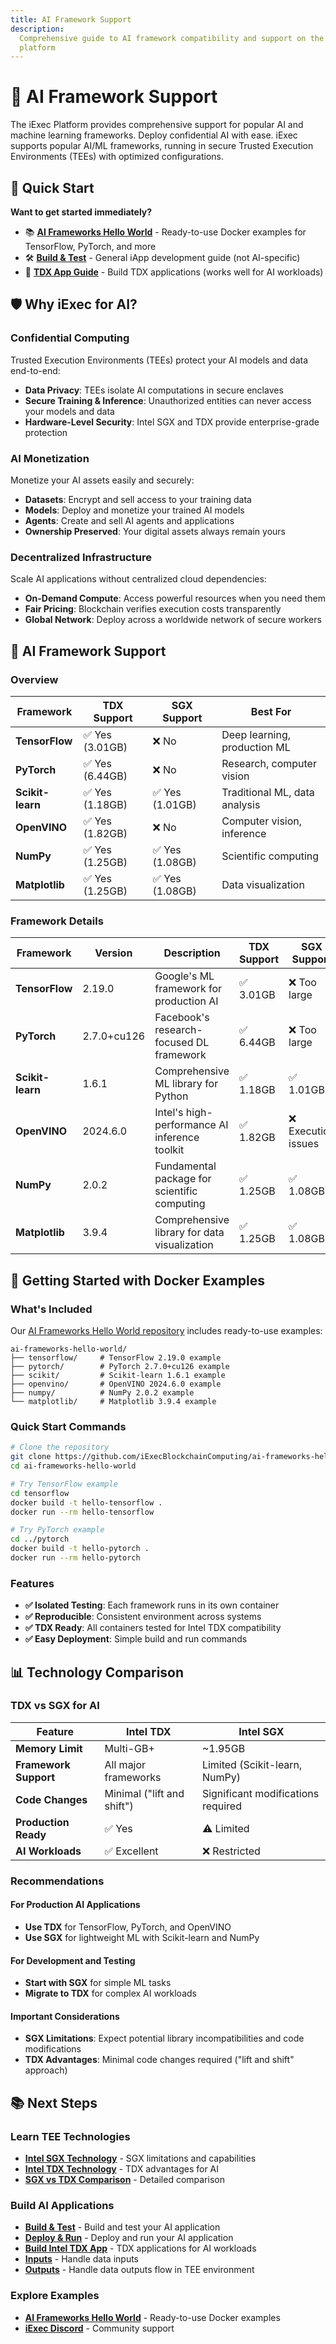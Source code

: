 ```yaml
---
title: AI Framework Support
description:
  Comprehensive guide to AI framework compatibility and support on the iExec
  platform
---
```


# 🤖 AI Framework Support

The iExec Platform provides comprehensive support for popular AI and machine
learning frameworks. Deploy confidential AI with ease. iExec supports popular
AI/ML frameworks, running in secure Trusted Execution Environments (TEEs) with
optimized configurations.

## 🚀 Quick Start

**Want to get started immediately?**

- 📚
  **[AI Frameworks Hello World](https://github.com/iExecBlockchainComputing/ai-frameworks-hello-world)** -
  Ready-to-use Docker examples for TensorFlow, PyTorch, and more
- 🛠️ **[Build & Test](/guides/build-iapp/build-&-test)** - General iApp
  development guide (not AI-specific)
- 🔬
  **[TDX App Guide](/guides/build-iapp/advanced/build-your-first-tdx-iapp)** -
  Build TDX applications (works well for AI workloads)

## 🛡️ Why iExec for AI?

### Confidential Computing

Trusted Execution Environments (TEEs) protect your AI models and data
end-to-end:

- **Data Privacy**: TEEs isolate AI computations in secure enclaves
- **Secure Training & Inference**: Unauthorized entities can never access your
  models and data
- **Hardware-Level Security**: Intel SGX and TDX provide enterprise-grade
  protection

### AI Monetization

Monetize your AI assets easily and securely:

- **Datasets**: Encrypt and sell access to your training data
- **Models**: Deploy and monetize your trained AI models
- **Agents**: Create and sell AI agents and applications
- **Ownership Preserved**: Your digital assets always remain yours

### Decentralized Infrastructure

Scale AI applications without centralized cloud dependencies:

- **On-Demand Compute**: Access powerful resources when you need them
- **Fair Pricing**: Blockchain verifies execution costs transparently
- **Global Network**: Deploy across a worldwide network of secure workers

## 🤖 AI Framework Support

### Overview

| Framework        | TDX Support     | SGX Support     | Best For                      |
| ---------------- | --------------- | --------------- | ----------------------------- |
| **TensorFlow**   | ✅ Yes (3.01GB) | ❌ No           | Deep learning, production ML  |
| **PyTorch**      | ✅ Yes (6.44GB) | ❌ No           | Research, computer vision     |
| **Scikit-learn** | ✅ Yes (1.18GB) | ✅ Yes (1.01GB) | Traditional ML, data analysis |
| **OpenVINO**     | ✅ Yes (1.82GB) | ❌ No           | Computer vision, inference    |
| **NumPy**        | ✅ Yes (1.25GB) | ✅ Yes (1.08GB) | Scientific computing          |
| **Matplotlib**   | ✅ Yes (1.25GB) | ✅ Yes (1.08GB) | Data visualization            |

### Framework Details

| Framework        | Version     | Description                                   | TDX Support | SGX Support         | Use Cases                              | Resources                                                                                                                                                                                                                           |
| ---------------- | ----------- | --------------------------------------------- | ----------- | ------------------- | -------------------------------------- | ----------------------------------------------------------------------------------------------------------------------------------------------------------------------------------------------------------------------------------- |
| **TensorFlow**   | 2.19.0      | Google's ML framework for production AI       | ✅ 3.01GB   | ❌ Too large        | Deep learning, CV, NLP                 | [Docs](https://www.tensorflow.org/) • [Quickstart](https://www.tensorflow.org/tutorials/quickstart/beginner) • [Docker](https://github.com/iExecBlockchainComputing/ai-frameworks-hello-world/tree/main/tensorflow)                 |
| **PyTorch**      | 2.7.0+cu126 | Facebook's research-focused DL framework      | ✅ 6.44GB   | ❌ Too large        | Research, DL, CV, NLP                  | [Docs](https://pytorch.org/docs/) • [Quickstart](https://docs.pytorch.org/tutorials/beginner/basics/quickstart_tutorial.html) • [Docker](https://github.com/iExecBlockchainComputing/ai-frameworks-hello-world/tree/main/pytorch)   |
| **Scikit-learn** | 1.6.1       | Comprehensive ML library for Python           | ✅ 1.18GB   | ✅ 1.01GB           | Classification, regression, clustering | [Docs](https://scikit-learn.org/stable/) • [Examples](https://scikit-learn.org/stable/auto_examples/index.html) • [Docker](https://github.com/iExecBlockchainComputing/ai-frameworks-hello-world/tree/main/scikit)                  |
| **OpenVINO**     | 2024.6.0    | Intel's high-performance AI inference toolkit | ✅ 1.82GB   | ❌ Execution issues | Computer vision, inference             | [Docs](https://docs.openvino.ai/) • [Tutorial](https://docs.openvino.ai/2023.3/notebooks/004-hello-detection-with-output.html) • [Docker](https://github.com/iExecBlockchainComputing/ai-frameworks-hello-world/tree/main/openvino) |
| **NumPy**        | 2.0.2       | Fundamental package for scientific computing  | ✅ 1.25GB   | ✅ 1.08GB           | Scientific computing, data analysis    | [Docs](https://numpy.org/doc/) • [User Guide](https://numpy.org/doc/stable/user/index.html) • [Docker](https://github.com/iExecBlockchainComputing/ai-frameworks-hello-world/tree/main/numpy)                                       |
| **Matplotlib**   | 3.9.4       | Comprehensive library for data visualization  | ✅ 1.25GB   | ✅ 1.08GB           | Data visualization, plotting           | [Docs](https://matplotlib.org/) • [Gallery](https://matplotlib.org/stable/gallery/index.html) • [Docker](https://github.com/iExecBlockchainComputing/ai-frameworks-hello-world/tree/main/matplotlib)                                |

## 🐳 Getting Started with Docker Examples

### What's Included

Our
[AI Frameworks Hello World repository](https://github.com/iExecBlockchainComputing/ai-frameworks-hello-world)
includes ready-to-use examples:

```
ai-frameworks-hello-world/
├── tensorflow/     # TensorFlow 2.19.0 example
├── pytorch/        # PyTorch 2.7.0+cu126 example
├── scikit/         # Scikit-learn 1.6.1 example
├── openvino/       # OpenVINO 2024.6.0 example
├── numpy/          # NumPy 2.0.2 example
└── matplotlib/     # Matplotlib 3.9.4 example
```

### Quick Start Commands

```bash
# Clone the repository
git clone https://github.com/iExecBlockchainComputing/ai-frameworks-hello-world.git
cd ai-frameworks-hello-world

# Try TensorFlow example
cd tensorflow
docker build -t hello-tensorflow .
docker run --rm hello-tensorflow

# Try PyTorch example
cd ../pytorch
docker build -t hello-pytorch .
docker run --rm hello-pytorch
```

### Features

- **✅ Isolated Testing**: Each framework runs in its own container
- **✅ Reproducible**: Consistent environment across systems
- **✅ TDX Ready**: All containers tested for Intel TDX compatibility
- **✅ Easy Deployment**: Simple build and run commands

## 📊 Technology Comparison

### TDX vs SGX for AI

| Feature               | Intel TDX                  | Intel SGX                          |
| --------------------- | -------------------------- | ---------------------------------- |
| **Memory Limit**      | Multi-GB+                  | ~1.95GB                            |
| **Framework Support** | All major frameworks       | Limited (Scikit-learn, NumPy)      |
| **Code Changes**      | Minimal ("lift and shift") | Significant modifications required |
| **Production Ready**  | ✅ Yes                     | ⚠️ Limited                         |
| **AI Workloads**      | ✅ Excellent               | ❌ Restricted                      |

### Recommendations

#### For Production AI Applications

- **Use TDX** for TensorFlow, PyTorch, and OpenVINO
- **Use SGX** for lightweight ML with Scikit-learn and NumPy

#### For Development and Testing

- **Start with SGX** for simple ML tasks
- **Migrate to TDX** for complex AI workloads

#### Important Considerations

- **SGX Limitations**: Expect potential library incompatibilities and code
  modifications
- **TDX Advantages**: Minimal code changes required ("lift and shift" approach)

## 📚 Next Steps

### Learn TEE Technologies

- **[Intel SGX Technology](/protocol/tee/intel-sgx)** - SGX limitations and
  capabilities
- **[Intel TDX Technology](/protocol/tee/intel-tdx)** - TDX advantages for AI
- **[SGX vs TDX Comparison](/protocol/tee/sgx-vs-tdx)** - Detailed comparison

### Build AI Applications

- **[Build & Test](/guides/build-iapp/build-&-test)** - Build and test your AI
  application
- **[Deploy & Run](/guides/build-iapp/deploy-&-run)** - Deploy and run your AI
  application
- **[Build Intel TDX App](/guides/build-iapp/advanced/build-your-first-tdx-iapp)** -
  TDX applications for AI workloads
- **[Inputs](/guides/build-iapp/inputs)** - Handle data inputs
- **[Outputs](/guides/build-iapp/outputs)** - Handle data outputs
  flow in TEE environment

### Explore Examples

- **[AI Frameworks Hello World](https://github.com/iExecBlockchainComputing/ai-frameworks-hello-world)** -
  Ready-to-use Docker examples
- **[iExec Discord](https://discord.com/invite/pbt9m98wnU)** - Community support
